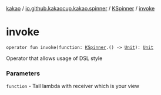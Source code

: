 [kakao](../../index.md) / [io.github.kakaocup.kakao.spinner](../index.md) / [KSpinner](index.md) / [invoke](./invoke.md)

# invoke

`operator fun invoke(function: `[`KSpinner`](index.md)`.() -> `[`Unit`](https://kotlinlang.org/api/latest/jvm/stdlib/kotlin/-unit/index.html)`): `[`Unit`](https://kotlinlang.org/api/latest/jvm/stdlib/kotlin/-unit/index.html)

Operator that allows usage of DSL style

### Parameters

`function` - Tail lambda with receiver which is your view
